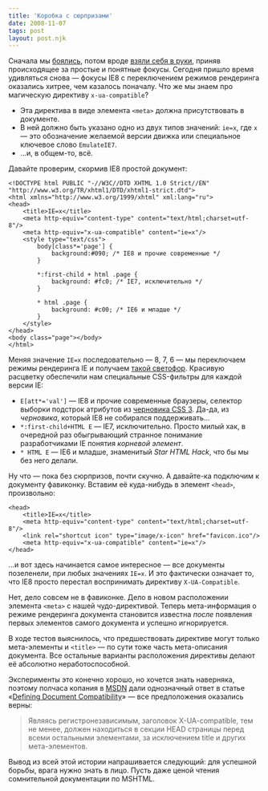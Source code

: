 ```yaml
---
title: 'Коробка с cюрпризами'
date: 2008-11-07
tags: post
layout: post.njk
---
```


Сначала мы [боялись](/blog/im-not-coward-but-hell/), потом вроде [взяли себя в руки](/blog/ie-street-magic/), приняв происходящее за простые и понятные фокусы. Сегодня пришло время удивляться снова — фокусы IE8 с переключением режимов рендеринга оказались хитрее, чем казалось поначалу. Что же мы знаем про магическую директиву `x-ua-compatible`?

- Эта директива в виде элемента `<meta>` должна присутствовать в документе.
- В ней должно быть указано одно из двух типов значений: `ie=x`, где `x` — это обозначение желаемой версии движка или специальное ключевое слово `EmulateIE7`.
- …и, в общем-то, всё.

Давайте проверим, скормив IE8 простой документ:

    <!DOCTYPE html PUBLIC "-//W3C//DTD XHTML 1.0 Strict//EN"
    "http://www.w3.org/TR/xhtml1/DTD/xhtml1-strict.dtd">
    <html xmlns="http://www.w3.org/1999/xhtml" xml:lang="ru">
    <head>
        <title>IE=x</title>
        <meta http-equiv="content-type" content="text/html;charset=utf-8"/>
        <meta http-equiv="x-ua-compatible" content="ie=x"/>
        <style type="text/css">
            body[class*='page'] {
                background:#090; /* IE8 и прочие современные */
            }

            *:first-child + html .page {
                background: #fc0; /* IE7, исключительно */
            }

            * html .page {
                background: #c00; /* IE6 и младше */
            }
        </style>
    </head>
    <body class="page"></body>
    </html>

Меняя значение `IE=x` последовательно — 8, 7, 6 — мы переключаем режимы рендеринга IE и получаем [такой светофор](images/traffic-lights.png). Красивую расцветку обеспечили нам специальные CSS-фильтры для каждой версии IE:

- `E[att*='val']` — IE8 и прочие современные браузеры, селектор выборки подстрок атрибутов из [черновика CSS 3](http://www.w3.org/TR/css3-selectors/#attribute-substrings). Да-да, из _черновика_, который IE8 не собирался поддерживать…
- `*:first-child+HTML E` — IE7, исключительно. Просто милый хак, в очередной раз обыгрывающий странное понимание разработчиками IE понятия _корневой элемент_.
- `* HTML E` — IE6 и младше, знаменитый _Star HTML Hack_, что бы мы без него делали.

Ну что — пока без сюрпризов, почти скучно. А давайте-ка подключим к документу фавиконку. Вставим её куда-нибудь в элемент `<head>`, произвольно:

    <head>
        <title>IE=x</title>
        <meta http-equiv="content-type" content="text/html;charset=utf-8"/>
        <link rel="shortcut icon" type="image/x-icon" href="favicon.ico"/>
        <meta http-equiv="x-ua-compatible" content="ie=x"/>
    </head>

…и вот здесь начинается самое интересное — все документы позеленели, при любых значениях `IE=x`. И это фактически означает то, что IE8 просто перестал воспринимать директиву `X-UA-Compatible`.

Нет, дело совсем не в фавиконке. Дело в новом расположении элемента `<meta>` с нашей чудо-директивой. Теперь мета-информация о режиме рендеринга документа становится известна _после_ появления первых элементов самого документа и успешно игнорируется.

В ходе тестов выяснилось, что предшествовать директиве могут только мета-элементы и `<title>` — по сути тоже часть мета-описания документа. Все остальные варианты расположения директивы делают её абсолютно неработоспособной.

Эксперименты это конечно хорошо, но хочется знать наверняка, поэтому полчаса копания в [MSDN](http://msdn.microsoft.com/) дали однозначный ответ в статье «[Defining Document Compatibility](http://msdn.microsoft.com/en-us/magazine/cc288325(VS.85).aspx)» — все предположения оказались верны:

> Являясь регистронезависимым, заголовок X-UA-compatible, тем не менее, должен находиться в секции HEAD страницы перед всеми остальными элементами, за исключением title и других мета-элементов.

Вывод из всей этой истории напрашивается следующий: для успешной борьбы, врага нужно знать в лицо. Пусть даже ценой чтения сомнительной документации по MSHTML.
